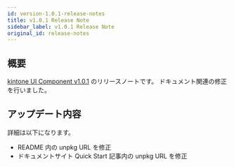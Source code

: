 ```yaml
---
id: version-1.0.1-release-notes
title: v1.0.1 Release Note
sidebar_label: v1.0.1 Release Note
original_id: release-notes
---
```


## 概要

[kintone UI Component v1.0.1](https://github.com/kintone-labs/kintone-ui-component/releases/tag/v1.0.1) のリリースノートです。
ドキュメント関連の修正を行いました。

## アップデート内容

詳細は以下になります。

- README 内の unpkg URL を修正
- ドキュメントサイト Quick Start 記事内の unpkg URL を修正
